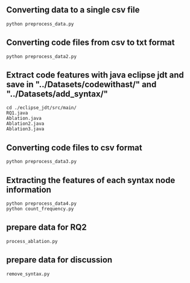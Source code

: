 ## Converting data to a single csv file

```
python preprocess_data.py
```

## Converting code files from csv to txt format

```
python preprocess_data2.py
```

## Extract code features with java eclipse jdt and save in "../Datasets/codewithast/" and "../Datasets/add_syntax/"

```
cd ./eclipse_jdt/src/main/
RQ1.java
Ablation.java
Ablation2.java
Ablation3.java
```

## Converting code files to csv format    

```
python preprocess_data3.py
```

## Extracting the features of each syntax node information

```
python preprocess_data4.py
python count_frequency.py
```

## prepare data for RQ2

```
process_ablation.py
```

## prepare data for discussion

```
remove_syntax.py
```
